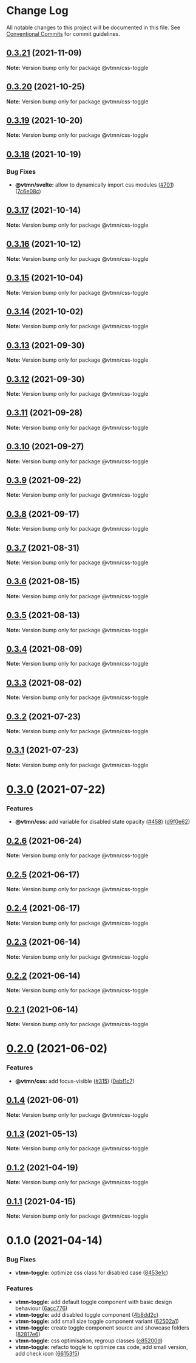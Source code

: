 # Change Log

All notable changes to this project will be documented in this file.
See [Conventional Commits](https://conventionalcommits.org) for commit guidelines.

## [0.3.21](https://github.com/Decathlon/vitamin-web/compare/@vtmn/css-toggle@0.3.20...@vtmn/css-toggle@0.3.21) (2021-11-09)

**Note:** Version bump only for package @vtmn/css-toggle





## [0.3.20](https://github.com/Decathlon/vitamin-web/compare/@vtmn/css-toggle@0.3.19...@vtmn/css-toggle@0.3.20) (2021-10-25)

**Note:** Version bump only for package @vtmn/css-toggle





## [0.3.19](https://github.com/Decathlon/vitamin-web/compare/@vtmn/css-toggle@0.3.18...@vtmn/css-toggle@0.3.19) (2021-10-20)

**Note:** Version bump only for package @vtmn/css-toggle





## [0.3.18](https://github.com/Decathlon/vitamin-web/compare/@vtmn/css-toggle@0.3.17...@vtmn/css-toggle@0.3.18) (2021-10-19)


### Bug Fixes

* **@vtmn/svelte:** allow to dynamically import css modules ([#701](https://github.com/Decathlon/vitamin-web/issues/701)) ([7c6e08c](https://github.com/Decathlon/vitamin-web/commit/7c6e08c4f76aa32fe92f91d7979df73796ff66e7))





## [0.3.17](https://github.com/Decathlon/vitamin-web/compare/@vtmn/css-toggle@0.3.16...@vtmn/css-toggle@0.3.17) (2021-10-14)

**Note:** Version bump only for package @vtmn/css-toggle





## [0.3.16](https://github.com/Decathlon/vitamin-web/compare/@vtmn/css-toggle@0.3.15...@vtmn/css-toggle@0.3.16) (2021-10-12)

**Note:** Version bump only for package @vtmn/css-toggle





## [0.3.15](https://github.com/Decathlon/vitamin-web/compare/@vtmn/css-toggle@0.3.14...@vtmn/css-toggle@0.3.15) (2021-10-04)

**Note:** Version bump only for package @vtmn/css-toggle





## [0.3.14](https://github.com/Decathlon/vitamin-web/compare/@vtmn/css-toggle@0.3.13...@vtmn/css-toggle@0.3.14) (2021-10-02)

**Note:** Version bump only for package @vtmn/css-toggle





## [0.3.13](https://github.com/Decathlon/vitamin-web/compare/@vtmn/css-toggle@0.3.12...@vtmn/css-toggle@0.3.13) (2021-09-30)

**Note:** Version bump only for package @vtmn/css-toggle





## [0.3.12](https://github.com/Decathlon/vitamin-web/compare/@vtmn/css-toggle@0.3.11...@vtmn/css-toggle@0.3.12) (2021-09-30)

**Note:** Version bump only for package @vtmn/css-toggle





## [0.3.11](https://github.com/Decathlon/vitamin-web/compare/@vtmn/css-toggle@0.3.10...@vtmn/css-toggle@0.3.11) (2021-09-28)

**Note:** Version bump only for package @vtmn/css-toggle





## [0.3.10](https://github.com/Decathlon/vitamin-web/compare/@vtmn/css-toggle@0.3.9...@vtmn/css-toggle@0.3.10) (2021-09-27)

**Note:** Version bump only for package @vtmn/css-toggle





## [0.3.9](https://github.com/Decathlon/vitamin-web/compare/@vtmn/css-toggle@0.3.8...@vtmn/css-toggle@0.3.9) (2021-09-22)

**Note:** Version bump only for package @vtmn/css-toggle





## [0.3.8](https://github.com/Decathlon/vitamin-web/compare/@vtmn/css-toggle@0.3.7...@vtmn/css-toggle@0.3.8) (2021-09-17)

**Note:** Version bump only for package @vtmn/css-toggle





## [0.3.7](https://github.com/Decathlon/vitamin-web/compare/@vtmn/css-toggle@0.3.6...@vtmn/css-toggle@0.3.7) (2021-08-31)

**Note:** Version bump only for package @vtmn/css-toggle





## [0.3.6](https://github.com/Decathlon/vitamin-web/compare/@vtmn/css-toggle@0.3.5...@vtmn/css-toggle@0.3.6) (2021-08-15)

**Note:** Version bump only for package @vtmn/css-toggle





## [0.3.5](https://github.com/Decathlon/vitamin-web/compare/@vtmn/css-toggle@0.3.4...@vtmn/css-toggle@0.3.5) (2021-08-13)

**Note:** Version bump only for package @vtmn/css-toggle





## [0.3.4](https://github.com/Decathlon/vitamin-web/compare/@vtmn/css-toggle@0.3.3...@vtmn/css-toggle@0.3.4) (2021-08-09)

**Note:** Version bump only for package @vtmn/css-toggle





## [0.3.3](https://github.com/Decathlon/vitamin-web/compare/@vtmn/css-toggle@0.3.2...@vtmn/css-toggle@0.3.3) (2021-08-02)

**Note:** Version bump only for package @vtmn/css-toggle





## [0.3.2](https://github.com/Decathlon/vitamin-web/compare/@vtmn/css-toggle@0.3.1...@vtmn/css-toggle@0.3.2) (2021-07-23)

**Note:** Version bump only for package @vtmn/css-toggle





## [0.3.1](https://github.com/Decathlon/vitamin-web/compare/@vtmn/css-toggle@0.3.0...@vtmn/css-toggle@0.3.1) (2021-07-23)

**Note:** Version bump only for package @vtmn/css-toggle





# [0.3.0](https://github.com/Decathlon/vitamin-web/compare/@vtmn/css-toggle@0.2.6...@vtmn/css-toggle@0.3.0) (2021-07-22)


### Features

* **@vtmn/css:** add variable for disabled state opacity ([#458](https://github.com/Decathlon/vitamin-web/issues/458)) ([d9f0e62](https://github.com/Decathlon/vitamin-web/commit/d9f0e624e55e4c6c1d1cb8672dd159c1879abfbd))





## [0.2.6](https://github.com/Decathlon/vitamin-web/compare/@vtmn/css-toggle@0.2.5...@vtmn/css-toggle@0.2.6) (2021-06-24)

**Note:** Version bump only for package @vtmn/css-toggle





## [0.2.5](https://github.com/Decathlon/vitamin-web/compare/@vtmn/css-toggle@0.2.4...@vtmn/css-toggle@0.2.5) (2021-06-17)

**Note:** Version bump only for package @vtmn/css-toggle





## [0.2.4](https://github.com/Decathlon/vitamin-web/compare/@vtmn/css-toggle@0.2.3...@vtmn/css-toggle@0.2.4) (2021-06-17)

**Note:** Version bump only for package @vtmn/css-toggle





## [0.2.3](https://github.com/Decathlon/vitamin-web/compare/@vtmn/css-toggle@0.2.2...@vtmn/css-toggle@0.2.3) (2021-06-14)

**Note:** Version bump only for package @vtmn/css-toggle





## [0.2.2](https://github.com/Decathlon/vitamin-web/compare/@vtmn/css-toggle@0.2.1...@vtmn/css-toggle@0.2.2) (2021-06-14)

**Note:** Version bump only for package @vtmn/css-toggle





## [0.2.1](https://github.com/Decathlon/vitamin-web/compare/@vtmn/css-toggle@0.2.0...@vtmn/css-toggle@0.2.1) (2021-06-14)

**Note:** Version bump only for package @vtmn/css-toggle





# [0.2.0](https://github.com/Decathlon/vitamin-web/compare/@vtmn/css-toggle@0.1.4...@vtmn/css-toggle@0.2.0) (2021-06-02)


### Features

* **@vtmn/css:** add focus-visible  ([#315](https://github.com/Decathlon/vitamin-web/issues/315)) ([0ebf1c7](https://github.com/Decathlon/vitamin-web/commit/0ebf1c7505d2506d964f4dbd878489ce93be421b))





## [0.1.4](https://github.com/Decathlon/vitamin-web/compare/@vtmn/css-toggle@0.1.3...@vtmn/css-toggle@0.1.4) (2021-06-01)

**Note:** Version bump only for package @vtmn/css-toggle





## [0.1.3](https://github.com/Decathlon/vitamin-web/compare/@vtmn/css-toggle@0.1.2...@vtmn/css-toggle@0.1.3) (2021-05-13)

**Note:** Version bump only for package @vtmn/css-toggle





## [0.1.2](https://github.com/Decathlon/vitamin-web/compare/@vtmn/css-toggle@0.1.1...@vtmn/css-toggle@0.1.2) (2021-04-19)

**Note:** Version bump only for package @vtmn/css-toggle





## [0.1.1](https://github.com/Decathlon/vitamin-web/compare/@vtmn/css-toggle@0.1.0...@vtmn/css-toggle@0.1.1) (2021-04-15)

**Note:** Version bump only for package @vtmn/css-toggle





# 0.1.0 (2021-04-14)


### Bug Fixes

* **vtmn-toggle:** optimize css class for disabled case ([8453e1c](https://github.com/Decathlon/vitamin-web/commit/8453e1cb9bb20441b63be0823c8f6b5242f47e1f))


### Features

* **vtmn-toggle:** add default toggle component with basic design behaviour ([6acc776](https://github.com/Decathlon/vitamin-web/commit/6acc776a6dc4581c6268439df921f402927b8581))
* **vtmn-toggle:** add disabled toggle component ([4b8dd2c](https://github.com/Decathlon/vitamin-web/commit/4b8dd2cf3ba64cd335572d54760ebb784d541c26))
* **vtmn-toggle:** add small size toggle component variant ([62502a1](https://github.com/Decathlon/vitamin-web/commit/62502a1d9d38a9da649a9bf656efa3f54e60661f))
* **vtmn-toggle:** create toggle component source and showcase folders ([82817e6](https://github.com/Decathlon/vitamin-web/commit/82817e6b3f58bcbd98a1a4787aeeb9a94d9ee69d))
* **vtmn-toggle:** css optimisation, regroup classes ([c85200d](https://github.com/Decathlon/vitamin-web/commit/c85200da68d9ac26e77c4ef8eab82e9a87d71f05))
* **vtmn-toggle:** refacto toggle to optimize css code, add small version, add check icon ([66153f5](https://github.com/Decathlon/vitamin-web/commit/66153f595d7f14da93e77d0aa75f55499a9d157d))
